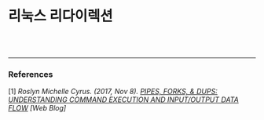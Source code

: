 # 리눅스 리다이렉션





<br/>

<br/>

---

### References

[1] *Roslyn Michelle Cyrus. (2017, Nov 8). [PIPES, FORKS, & DUPS: UNDERSTANDING COMMAND EXECUTION AND INPUT/OUTPUT DATA FLOW](https://jdm.kr/blog/74) [Web Blog]*

